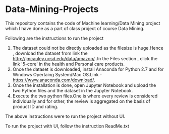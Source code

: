 # Data-Mining-Projects
This repository contains the code of Machine learning/Data Mining project which I have done as a part of class project of course Data Mining.

Following are the instructions to run the project

1) The dataset could not be directly uploaded as the filesize is huge.Hence , download the dataset from link the http://jmcauley.ucsd.edu/data/amazon/ .In the Files section , click the link '5-core' in the health and Personal care products.
2) Once the dataset is downloaded, install Anaconda for Python 2.7 and for Windows Opertaing System/Mac OS.Link - https://www.anaconda.com/download/.
3) Once the installation is done, open Jupyter Notebook and upload the two Python files and the dataset in the Jupyter Notebook.
4) Execute the two python files.One is where every review is considered individually and for other, the review is aggregated on the basis of product ID and rating.

The above instructions were to run the project without UI.

To run the project with UI, follow the instruction ReadMe.txt
